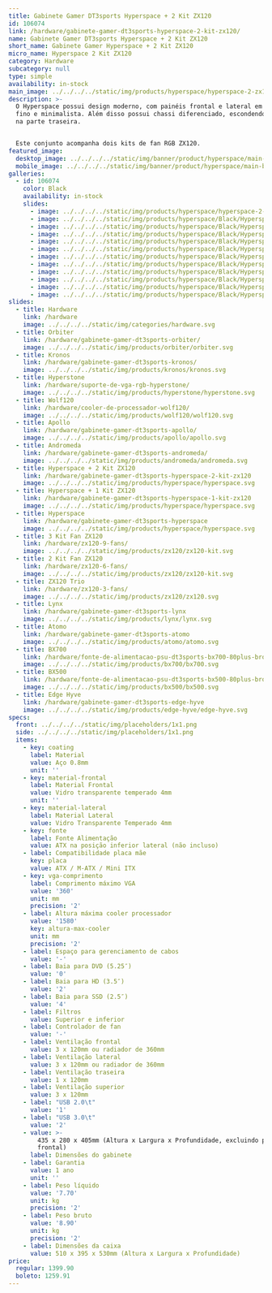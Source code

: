 ```yaml
---
title: Gabinete Gamer DT3sports Hyperspace + 2 Kit ZX120
id: 106074
link: /hardware/gabinete-gamer-dt3sports-hyperspace-2-kit-zx120/
name: Gabinete Gamer DT3sports Hyperspace + 2 Kit ZX120
short_name: Gabinete Gamer Hyperspace + 2 Kit ZX120
micro_name: Hyperspace 2 Kit ZX120
category: Hardware
subcategory: null
type: simple
availability: in-stock
main_image: ../../../../static/img/products/hyperspace/hyperspace-2-zx120.jpg
description: >-
  O Hyperspace possui design moderno, com painéis frontal e lateral em um design
  fino e minimalista. Além disso possui chassi diferenciado, escondendo a fonte
  na parte traseira.


  Este conjunto acompanha dois kits de fan RGB ZX120.
featured_image:
  desktop_image: ../../../../static/img/banner/product/hyperspace/main-banner__desktop.jpg
  mobile_image: ../../../../static/img/banner/product/hyperspace/main-banner__desktop.jpg
galleries:
  - id: 106074
    color: Black
    availability: in-stock
    slides:
      - image: ../../../../static/img/products/hyperspace/hyperspace-2-zx120.jpg
      - image: ../../../../static/img/products/hyperspace/Black/Hyperspace-00.jpg
      - image: ../../../../static/img/products/hyperspace/Black/Hyperspace-01.jpg
      - image: ../../../../static/img/products/hyperspace/Black/Hyperspace-02.jpg
      - image: ../../../../static/img/products/hyperspace/Black/Hyperspace-03.jpg
      - image: ../../../../static/img/products/hyperspace/Black/Hyperspace-04.jpg
      - image: ../../../../static/img/products/hyperspace/Black/Hyperspace-05.jpg
      - image: ../../../../static/img/products/hyperspace/Black/Hyperspace-06.jpg
      - image: ../../../../static/img/products/hyperspace/Black/Hyperspace-07.jpg
      - image: ../../../../static/img/products/hyperspace/Black/Hyperspace-08.jpg
      - image: ../../../../static/img/products/hyperspace/Black/Hyperspace-09.jpg
      - image: ../../../../static/img/products/hyperspace/Black/Hyperspace-010.jpg
slides:
  - title: Hardware
    link: /hardware
    image: ../../../../static/img/categories/hardware.svg
  - title: Orbiter
    link: /hardware/gabinete-gamer-dt3sports-orbiter/
    image: ../../../../static/img/products/orbiter/orbiter.svg
  - title: Kronos
    link: /hardware/gabinete-gamer-dt3sports-kronos/
    image: ../../../../static/img/products/kronos/kronos.svg
  - title: Hyperstone
    link: /hardware/suporte-de-vga-rgb-hyperstone/
    image: ../../../../static/img/products/hyperstone/hyperstone.svg
  - title: Wolf120
    link: /hardware/cooler-de-processador-wolf120/
    image: ../../../../static/img/products/wolf120/wolf120.svg
  - title: Apollo
    link: /hardware/gabinete-gamer-dt3sports-apollo/
    image: ../../../../static/img/products/apollo/apollo.svg
  - title: Andromeda
    link: /hardware/gabinete-gamer-dt3sports-andromeda/
    image: ../../../../static/img/products/andromeda/andromeda.svg
  - title: Hyperspace + 2 Kit ZX120
    link: /hardware/gabinete-gamer-dt3sports-hyperspace-2-kit-zx120
    image: ../../../../static/img/products/hyperspace/hyperspace.svg
  - title: Hyperspace + 1 Kit ZX120
    link: /hardware/gabinete-gamer-dt3sports-hyperspace-1-kit-zx120
    image: ../../../../static/img/products/hyperspace/hyperspace.svg
  - title: Hyperspace
    link: /hardware/gabinete-gamer-dt3sports-hyperspace
    image: ../../../../static/img/products/hyperspace/hyperspace.svg
  - title: 3 Kit Fan ZX120
    link: /hardware/zx120-9-fans/
    image: ../../../../static/img/products/zx120/zx120-kit.svg
  - title: 2 Kit Fan ZX120
    link: /hardware/zx120-6-fans/
    image: ../../../../static/img/products/zx120/zx120-kit.svg
  - title: ZX120 Trio
    link: /hardware/zx120-3-fans/
    image: ../../../../static/img/products/zx120/zx120.svg
  - title: Lynx
    link: /hardware/gabinete-gamer-dt3sports-lynx
    image: ../../../../static/img/products/lynx/lynx.svg
  - title: Atomo
    link: /hardware/gabinete-gamer-dt3sports-atomo
    image: ../../../../static/img/products/atomo/atomo.svg
  - title: BX700
    link: /hardware/fonte-de-alimentacao-psu-dt3sports-bx700-80plus-bronze/
    image: ../../../../static/img/products/bx700/bx700.svg
  - title: BX500
    link: /hardware/fonte-de-alimentacao-psu-dt3sports-bx500-80plus-bronze/
    image: ../../../../static/img/products/bx500/bx500.svg
  - title: Edge Hyve
    link: /hardware/gabinete-gamer-dt3sports-edge-hyve
    image: ../../../../static/img/products/edge-hyve/edge-hyve.svg
specs:
  front: ../../../../static/img/placeholders/1x1.png
  side: ../../../../static/img/placeholders/1x1.png
  items:
    - key: coating
      label: Material
      value: Aço 0.8mm
      unit: ''
    - key: material-frontal
      label: Material Frontal
      value: Vidro transparente temperado 4mm
      unit: ''
    - key: material-lateral
      label: Material Lateral
      value: Vidro Transparente Temperado 4mm
    - key: fonte
      label: Fonte Alimentação
      value: ATX na posição inferior lateral (não incluso)
    - label: Compatibilidade placa mãe
      key: placa
      value: ATX / M-ATX / Mini ITX
    - key: vga-comprimento
      label: Comprimento máximo VGA
      value: '360'
      unit: mm
      precision: '2'
    - label: Altura máxima cooler processador
      value: '1580'
      key: altura-max-cooler
      unit: mm
      precision: '2'
    - label: Espaço para gerenciamento de cabos
      value: '-'
    - label: Baia para DVD (5.25″)
      value: '0'
    - label: Baia para HD (3.5″)
      value: '2'
    - label: Baia para SSD (2.5″)
      value: '4'
    - label: Filtros
      value: Superior e inferior
    - label: Controlador de fan
      value: '-'
    - label: Ventilação frontal
      value: 3 x 120mm ou radiador de 360mm
    - label: Ventilação lateral
      value: 3 x 120mm ou radiador de 360mm
    - label: Ventilação traseira
      value: 1 x 120mm
    - label: Ventilação superior
      value: 3 x 120mm
    - label: "USB 2.0\t"
      value: '1'
    - label: "USB 3.0\t"
      value: '2'
    - value: >-
        435 x 280 x 405mm (Altura x Largura x Profundidade, excluindo painel
        frontal)
      label: Dimensões do gabinete
    - label: Garantia
      value: 1 ano
      unit: ''
    - label: Peso líquido
      value: '7.70'
      unit: kg
      precision: '2'
    - label: Peso bruto
      value: '8.90'
      unit: kg
      precision: '2'
    - label: Dimensões da caixa
      value: 510 x 395 x 530mm (Altura x Largura x Profundidade)
price:
  regular: 1399.90
  boleto: 1259.91
---
```

